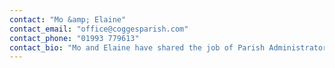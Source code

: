 ```yaml
---
contact: "Mo &amp; Elaine"
contact_email: "office@coggesparish.com"
contact_phone: "01993 779613"
contact_bio: "Mo and Elaine have shared the job of Parish Administrator since 2008. As well as working in the church office Mo works as a Training and Development Consultant for the NHS.  She loves the theatre and music and sings with two choirs."
---
```


